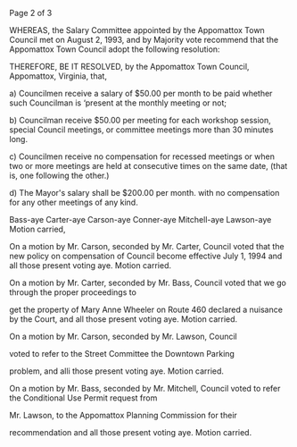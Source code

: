 Page 2 of 3

WHEREAS, the Salary Committee appointed by the Appomattox
Town Council met on August 2, 1993, and by Majority vote
recommend that the Appomattox Town Council adopt the
following resolution:

THEREFORE, BE IT RESOLVED, by the Appomattox Town Council,
Appomattox, Virginia, that,

a) Councilmen receive a salary of $50.00 per month to
be paid whether such Councilman is ‘present at the
monthly meeting or not;

b) Councilman receive $50.00 per meeting for each workshop
session, special Council meetings, or committee
meetings more than 30 minutes long.

c) Councilmen receive no compensation for recessed
meetings or when two or more meetings are held at
consecutive times on the same date, (that is, one
following the other.)

d) The Mayor's salary shall be $200.00 per month. with
no compensation for any other meetings of any kind.

Bass-aye Carter-aye Carson-aye Conner-aye Mitchell-aye
Lawson-aye Motion carried,

On a motion by Mr. Carson, seconded by Mr. Carter, Council
voted that the new policy on compensation of Council
become effective July 1, 1994 and all those present voting
aye. Motion carried.

On a motion by Mr. Carter, seconded by Mr. Bass, Council
voted that we go through the proper proceedings to

get the property of Mary Anne Wheeler on Route 460 declared
a nuisance by the Court, and all those present voting aye.
Motion carried.

On a motion by Mr. Carson, seconded by Mr. Lawson, Council

voted to refer to the Street Committee the Downtown Parking

problem, and alli those present voting aye. Motion carried.

On a motion by Mr. Bass, seconded by Mr. Mitchell, Council
voted to refer the Conditional Use Permit request from

Mr. Lawson, to the Appomattox Planning Commission for their

recommendation and all those present voting aye. Motion
carried.


